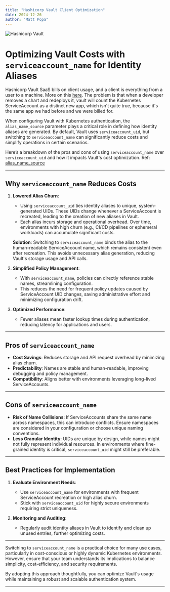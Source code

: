 ```yaml
---
title: "Hashicorp Vault Client Optimization"
date: 2024-12-26
author: "Matt Popa"
---
```


![Hashicorp Vault](/images/vault.jpg)

# Optimizing Vault Costs with `serviceaccount_name` for Identity Aliases

Hashicorp Vault SaaS bills on client usage, and a client is everything from a user to a machine. More on this [here](https://developer.hashicorp.com/vault/docs/concepts/client-count). The problem is that when a developer removes a chart and redeploys it, vault will count the Kubernetes ServiceAccount as a distinct new app, which isn't quite true, because it's the same app we had before and we were billed for.

When configuring Vault with Kubernetes authentication, the `alias_name_source` parameter plays a critical role in defining how identity aliases are generated. By default, Vault uses `serviceaccount_uid`, but switching to `serviceaccount_name` can significantly reduce costs and simplify operations in certain scenarios.

Here’s a breakdown of the pros and cons of using `serviceaccount_name` over `serviceaccount_uid` and how it impacts Vault's cost optimization. Ref: [alias_name_source](https://developer.hashicorp.com/vault/api-docs/auth/kubernetes#alias_name_source)

---

## Why `serviceaccount_name` Reduces Costs

1. **Lowered Alias Churn**:
    - Using `serviceaccount_uid` ties identity aliases to unique, system-generated UIDs. These UIDs change whenever a ServiceAccount is recreated, leading to the creation of new aliases in Vault.
    - Each alias incurs storage and operational overhead. Over time, environments with high churn (e.g., CI/CD pipelines or ephemeral workloads) can accumulate significant costs.

   **Solution**: Switching to `serviceaccount_name` binds the alias to the human-readable ServiceAccount name, which remains consistent even after recreation. This avoids unnecessary alias generation, reducing Vault's storage usage and API calls.

2. **Simplified Policy Management**:
    - With `serviceaccount_name`, policies can directly reference stable names, streamlining configuration.
    - This reduces the need for frequent policy updates caused by ServiceAccount UID changes, saving administrative effort and minimizing configuration drift.

3. **Optimized Performance**:
    - Fewer aliases mean faster lookup times during authentication, reducing latency for applications and users.

---

## Pros of `serviceaccount_name`

- **Cost Savings**: Reduces storage and API request overhead by minimizing alias churn.
- **Predictability**: Names are stable and human-readable, improving debugging and policy management.
- **Compatibility**: Aligns better with environments leveraging long-lived ServiceAccounts.

---

## Cons of `serviceaccount_name`

- **Risk of Name Collisions**: If ServiceAccounts share the same name across namespaces, this can introduce conflicts. Ensure namespaces are considered in your configuration or choose unique naming conventions.
- **Less Granular Identity**: UIDs are unique by design, while names might not fully represent individual resources. In environments where fine-grained identity is critical, `serviceaccount_uid` might still be preferable.

---

## Best Practices for Implementation

1. **Evaluate Environment Needs**:
    - Use `serviceaccount_name` for environments with frequent ServiceAccount recreation or high alias churn.
    - Stick with `serviceaccount_uid` for highly secure environments requiring strict uniqueness.

2. **Monitoring and Auditing**:
    - Regularly audit identity aliases in Vault to identify and clean up unused entries, further optimizing costs.

---

Switching to `serviceaccount_name` is a practical choice for many use cases, particularly in cost-conscious or highly dynamic Kubernetes environments. However, ensure that your team understands its implications to balance simplicity, cost-efficiency, and security requirements.

By adopting this approach thoughtfully, you can optimize Vault's usage while maintaining a robust and scalable authentication system.

--- 
